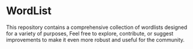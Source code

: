 # WordList
This repository contains a comprehensive collection of wordlists designed for a variety of purposes, Feel free to explore, contribute, or suggest improvements to make it even more robust and useful for the community.

